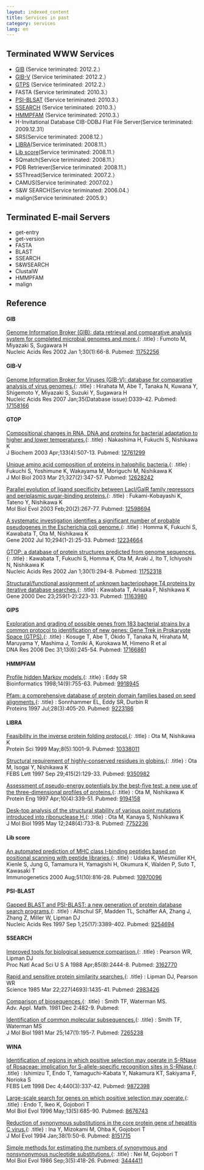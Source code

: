 ```yaml
---
layout: indexed_content
title: Services in past
category: services
lang: en
---
```


## Terminated WWW Services

  - [GIB](#gib) (Service teriminated: 2012.2.）
  - [GIB-V](#gib-v) (Service teriminated: 2012.2.）
  - [GTPS](#gtps) (Service teriminated: 2012.2.）
  - FASTA (Service teriminated: 2010.3.）
  - [PSI-BLSAT](#psi-blast) (Service teriminated: 2010.3.）
  - [SSEARCH](#ssearch) (Service teriminated: 2010.3.）
  - [HMMPFAM](#hmmpfam) (Service teriminated: 2010.3.）
  - H-Invitational Database CIB-DDBJ Flat File Server(Service
    teriminated: 2009.12.31）
  - SRS(Service teriminated: 2008.12.）
  - [LIBRA](#libra)(Service teriminated: 2008.11.）
  - [Lib score](#lib-score)(Service teriminated: 2008.11.）
  - SQmatch(Service teriminated: 2008.11.）
  - PDB Retriever(Service teriminated: 2008.11.）
  - SSThread(Service teriminated: 2007.2.）
  - CAMUS(Service teriminated: 2007.02.）
  - S\&W SEARCH(Service teriminated: 2006.04.）
  - malign(Service teriminated: 2005.9.）

## Terminated E-mail Servers

  - get-entry
  - get-version
  - FASTA
  - BLAST
  - SSEARCH
  - S\&WSEARCH
  - ClustalW
  - HMMPFAM
  - malign

## Reference

#### GIB

[Genome Information Broker (GIB): data retrieval and comparative analysis system for completed microbial genomes and more.](https://www.ncbi.nlm.nih.gov/pubmed/11752256){: .title}
: Fumoto M, Miyazaki S, Sugawara H<br>
Nucleic Acids Res 2002 Jan 1;30(1):66-8. Pubmed: [11752256](https://www.ncbi.nlm.nih.gov/pubmed/11752256)

#### GIB-V

[Genome Information Broker for Viruses (GIB-V): database for comparative analysis of virus genomes.](https://www.ncbi.nlm.nih.gov/pubmed/17158166){: .title}
: Hirahata M, Abe T, Tanaka N, Kuwana Y, Shigemoto Y, Miyazaki S, Suzuki Y, Sugawara H<br>
Nucleic Acids Res 2007 Jan;35(Database issue):D339-42. Pubmed: [17158166](https://www.ncbi.nlm.nih.gov/pubmed/17158166)

#### GTOP

[Compositional changes in RNA, DNA and proteins for bacterial adaptation to higher and lower temperatures.](https://www.ncbi.nlm.nih.gov/pubmed/12761299){: .title}
: Nakashima H, Fukuchi S, Nishikawa K<br>
J Biochem 2003 Apr;133(4):507-13. Pubmed: [12761299](https://www.ncbi.nlm.nih.gov/pubmed/12761299)

[Unique amino acid composition of proteins in halophilic bacteria.](https://www.ncbi.nlm.nih.gov/pubmed/12628242){: .title}
: Fukuchi S, Yoshimune K, Wakayama M, Moriguchi M, Nishikawa K <br>
J Mol Biol 2003 Mar 21;327(2):347-57. Pubmed: [12628242](https://www.ncbi.nlm.nih.gov/pubmed/12628242)

[Parallel evolution of ligand specificity between LacI/GalR family repressors and periplasmic sugar-binding proteins.](https://www.ncbi.nlm.nih.gov/pubmed/12598694){: .title}
: Fukami-Kobayashi K, Tateno Y, Nishikawa K<br>Mol Biol Evol 2003 Feb;20(2):267-77. Pubmed: [12598694](https://www.ncbi.nlm.nih.gov/pubmed/12598694)

[A systematic investigation identifies a significant number of probable pseudogenes in the Escherichia coli genome.](https://www.ncbi.nlm.nih.gov/pubmed/12234664){: .title}
: Homma K, Fukuchi S, Kawabata T, Ota M, Nishikawa K<br>Gene 2002 Jul 10;294(1-2):25-33. Pubmed: [12234664](https://www.ncbi.nlm.nih.gov/pubmed/12234664)

[GTOP: a database of protein structures predicted from genome sequences.](https://www.ncbi.nlm.nih.gov/pubmed/11752318){: .title}
: Kawabata T, Fukuchi S, Homma K, Ota M, Araki J, Ito T, Ichiyoshi N, Nishikawa K<br>Nucleic Acids Res 2002 Jan 1;30(1):294-8. Pubmed: [11752318](https://www.ncbi.nlm.nih.gov/pubmed/11752318)

[Structural/functional assignment of unknown bacteriophage T4 proteins by iterative database searches.](https://www.ncbi.nlm.nih.gov/pubmed/11163980){: .title}
: Kawabata T, Arisaka F, Nishikawa K<br>Gene 2000 Dec 23;259(1-2):223-33. Pubmed: [11163980](https://www.ncbi.nlm.nih.gov/pubmed/11163980)

#### GIPS<a name="gtps"></a>

[Exploration and grading of possible genes from 183 bacterial strains by a common protocol to identification of new genes: Gene Trek in Prokaryote Space (GTPS).](https://www.ncbi.nlm.nih.gov/pubmed/17166861){: .title}
: Kosuge T, Abe T, Okido T, Tanaka N, Hirahata M, Maruyama Y, Mashima J, Tomiki A, Kurokawa M, Himeno R et al<br> DNA Res 2006 Dec 31;13(6):245-54. Pubmed: [17166861](https://www.ncbi.nlm.nih.gov/pubmed/17166861)

#### HMMPFAM

[Profile hidden Markov models.](https://www.ncbi.nlm.nih.gov/pubmed/9918945){: .title}
: Eddy SR<br>Bioinformatics 1998;14(9):755-63. Pubmed: [9918945](https://www.ncbi.nlm.nih.gov/pubmed/9918945)

[Pfam: a comprehensive database of protein domain families based on seed alignments.](https://www.ncbi.nlm.nih.gov/pubmed/9223186){: .title}
: Sonnhammer EL, Eddy SR, Durbin R<br>Proteins 1997 Jul;28(3):405-20. Pubmed: [9223186](https://www.ncbi.nlm.nih.gov/pubmed/9223186)

#### LIBRA

[Feasibility in the inverse protein folding protocol.](https://www.ncbi.nlm.nih.gov/pubmed/10338011){: .title}
: Ota M, Nishikawa K<br>Protein Sci 1999 May;8(5):1001-9. Pubmed: [10338011](https://www.ncbi.nlm.nih.gov/pubmed/10338011)

[Structural requirement of highly-conserved residues in globins.](https://www.ncbi.nlm.nih.gov/pubmed/9350982){: .title}
: Ota M, Isogai Y, Nishikawa K<br>FEBS Lett 1997 Sep 29;415(2):129-33. Pubmed: [9350982](https://www.ncbi.nlm.nih.gov/pubmed/9350982)

[Assessment of pseudo-energy potentials by the best-five test: a new use of the three-dimensional profiles of proteins.](https://www.ncbi.nlm.nih.gov/pubmed/9194158){: .title}
: Ota M, Nishikawa K<br>Protein Eng 1997 Apr;10(4):339-51. Pubmed: [9194158](https://www.ncbi.nlm.nih.gov/pubmed/9194158)

[Desk-top analysis of the structural stability of various point mutations introduced into ribonuclease H.](https://www.ncbi.nlm.nih.gov/pubmed/7752236){: .title}
: Ota M, Kanaya S, Nishikawa K<br>J Mol Biol 1995 May 12;248(4):733-8. Pubmed: [7752236](https://www.ncbi.nlm.nih.gov/pubmed/7752236)

#### Lib score

[An automated prediction of MHC class I-binding peptides based on positional scanning with peptide libraries.](https://www.ncbi.nlm.nih.gov/pubmed/10970096){: .title}
: Udaka K, Wiesmüller KH, Kienle S, Jung G, Tamamura H, Yamagishi H, Okumura K, Walden P, Suto T, Kawasaki T <br>Immunogenetics 2000 Aug;51(10):816-28. Pubmed: [10970096](https://www.ncbi.nlm.nih.gov/pubmed/10970096)

#### PSI-BLAST

[Gapped BLAST and PSI-BLAST: a new generation of protein database search programs.](https://www.ncbi.nlm.nih.gov/pubmed/9254694){: .title}
: Altschul SF, Madden TL, Schäffer AA, Zhang J, Zhang Z, Miller W, Lipman DJ<br>Nucleic Acids Res 1997 Sep 1;25(17):3389-402. Pubmed: [9254694](https://www.ncbi.nlm.nih.gov/pubmed/9254694)

#### SSEARCH


[Improved tools for biological sequence comparison.](https://www.ncbi.nlm.nih.gov/pubmed/3162770){: .title}
: Pearson WR, Lipman DJ<br>Proc Natl Acad Sci U S A 1988 Apr;85(8):2444-8. Pubmed: [3162770](https://www.ncbi.nlm.nih.gov/pubmed/3162770)

[Rapid and sensitive protein similarity searches.](https://www.ncbi.nlm.nih.gov/pubmed/2983426){: .title}
: Lipman DJ, Pearson WR<br>Science 1985 Mar 22;227(4693):1435-41. Pubmed: [2983426](https://www.ncbi.nlm.nih.gov/pubmed/2983426)

[Comparison of biosequences.](//www.sciencedirect.com/science/article/pii/0196885881900464?via%3Dihub){: .title}
: Smith TF, Waterman MS.<br>Adv. Appl. Math. 1981 Dec 2:482-9. Pubmed: 

[Identification of common molecular subsequences.](https://www.ncbi.nlm.nih.gov/pubmed/7265238){: .title}
: Smith TF, Waterman MS<br>J Mol Biol 1981 Mar 25;147(1):195-7. Pubmed: [7265238](https://www.ncbi.nlm.nih.gov/pubmed/7265238)

#### WINA


[Identification of regions in which positive selection may operate in S-RNase of Rosaceae: implication for S-allele-specific recognition sites in S-RNase.](https://www.ncbi.nlm.nih.gov/pubmed/9872398){: .title}
: Ishimizu T, Endo T, Yamaguchi-Kabata Y, Nakamura KT, Sakiyama F, Norioka S<br>FEBS Lett 1998 Dec 4;440(3):337-42. Pubmed: [9872398](https://www.ncbi.nlm.nih.gov/pubmed/9872398)

[Large-scale search for genes on which positive selection may operate.](https://www.ncbi.nlm.nih.gov/pubmed/8676743){: .title}
: Endo T, Ikeo K, Gojobori T<br>Mol Biol Evol 1996 May;13(5):685-90. Pubmed: [8676743](https://www.ncbi.nlm.nih.gov/pubmed/8676743)

[Reduction of synonymous substitutions in the core protein gene of hepatitis C virus.](https://www.ncbi.nlm.nih.gov/pubmed/8151715){: .title}
: Ina Y, Mizokami M, Ohba K, Gojobori T<br>J Mol Evol 1994 Jan;38(1):50-6. Pubmed: [8151715](https://www.ncbi.nlm.nih.gov/pubmed/8151715)

[Simple methods for estimating the numbers of synonymous and nonsynonymous nucleotide substitutions.](https://www.ncbi.nlm.nih.gov/pubmed/3444411){: .title}
: Nei M, Gojobori T<br>Mol Biol Evol 1986 Sep;3(5):418-26. Pubmed: [3444411](https://www.ncbi.nlm.nih.gov/pubmed/3444411)
